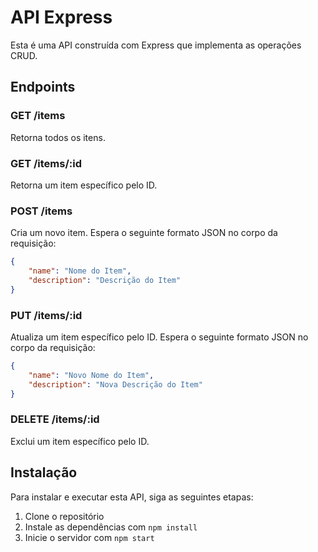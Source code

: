 # API Express

Esta é uma API construída com Express que implementa as operações CRUD.

## Endpoints

### GET /items

Retorna todos os itens.

### GET /items/:id

Retorna um item específico pelo ID.

### POST /items

Cria um novo item. Espera o seguinte formato JSON no corpo da requisição:

```json
{
    "name": "Nome do Item",
    "description": "Descrição do Item"
}
```

### PUT /items/:id

Atualiza um item específico pelo ID. Espera o seguinte formato JSON no corpo da requisição:

```json
{
    "name": "Novo Nome do Item",
    "description": "Nova Descrição do Item"
}
```

### DELETE /items/:id

Exclui um item específico pelo ID.

## Instalação

Para instalar e executar esta API, siga as seguintes etapas:

1. Clone o repositório
2. Instale as dependências com `npm install`
3. Inicie o servidor com `npm start`
